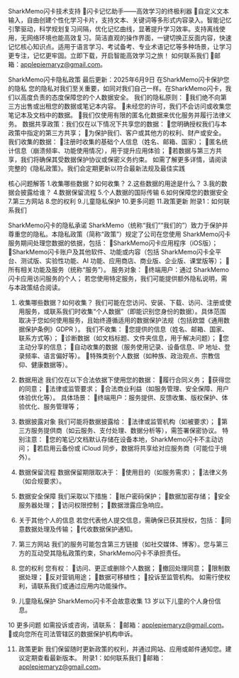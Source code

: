 SharkMemo闪卡技术支持
闪卡记忆助手——高效学习的终极利器
自定义文本输入，自由创建个性化学习卡片，支持文本、关键词等多形式内容录入。智能记忆引擎驱动，科学规划复习间隔，优化记忆曲线，显著提升学习效率。支持离线使用，无网络环境也能高效复习。简洁直观的操作界面，一键切换正反面内容，快速记忆核心知识点。适用于语言学习、考试备考、专业术语记忆等多种场景，让学习更专注，记忆更牢固。立即下载，开启智能高效学习之旅！
如何联系我们
邮箱：applepiemaryz@gmail.com。  




SharkMemo闪卡隐私政策
最后更新：2025年6月9日
在SharkMemo闪卡保护您的隐私
您的隐私对我们至关重要，如同对我们自己一样。在SharkMemo闪卡，我们以高度负责的态度保障您的个人数据安全。
我们的隐私原则：
我们绝不向第三方出售或出租您的数据或笔记本内容。
未经您的许可，我们不会访问或收集您笔记本及文档中的数据。
我们仅使用有限的匿名化数据来优化服务并履行法律义务。
数据共享政策：我们仅在以下情况下共享您的数据：
您明确授权我们与本政策中指定的第三方共享；
为保护我们、客户或其他方的权利、财产或安全。
我们收集的数据：
注册时收集的基础个人信息（姓名、邮箱、国家）；
匿名统计信息（崩溃频率、功能使用情况），用于提升应用体验；
若数据与第三方共享，我们将确保其受数据保护协议或保密义务约束。
如需了解更多详情，请阅读完整的《隐私政策》。我们会定期更新以符合最新法规及最佳实践

核心问题解答
1.​收集哪些数据？如何收集？
2.​这些数据的用途是什么？
3.​我的数据会披露给谁？
4.​数据保留流程
5.​个人数据的国际传输
6.​如何保障您的数据安全
7.​第三方网站
8.​您的权利
9.​儿童隐私保护
10.​更多问题
11.​政策更新
附录1：如何联系我们

SharkMemo闪卡的隐私承诺
SharkMemo（统称“我们”“我们的”）致力于保护并尊重您的隐私。本隐私政策（简称“政策”）规定了公司在您使用 SharkMemo闪卡服务期间处理您数据的依据，包括：
SharkMemo闪卡应用程序（iOS版）；
SharkMemo闪卡账户及其他软件、功能或内容（包括 SharkMemo闪卡全平台、测试版、实验性功能、AI 功能、应用商店、商业版、企业版、课堂版等）；
所有相关功能及服务（统称“服务”）。
服务对象：
​终端用户：通过 SharkMemo闪卡应用访问服务的个人；
若您使用特定服务，我们可能提供额外隐私说明，需与本政策结合阅读。

1. 收集哪些数据？如何收集？
我们可能在您访问、安装、下载、访问、注册或使用服务，或联系我们时收集“个人数据”（即能识别您身份的数据）。具体范围取决于您如何使用服务，且始终遵循适用的数据保护法规（包括欧盟《通用数据保护条例》GDPR ）。
我们不收集：
您提供的信息（姓名、邮箱、国家、联系方式等）；
诊断数据（如文档标题、文件夹信息，用于解决问题）；
您主动分享的信息；
自动收集的数据（服务使用记录、设备信息、IP 地址、登录频率、语言偏好等）。
特殊类别个人数据（如种族、政治观点、宗教信仰、健康数据等）。

2. 数据用途
我们仅在以下合法依据下使用您的数据：
履行合同义务；
获得您的同意；
法律或监管要求；
合法商业利益（如服务管理、安全保障、用户体验优化等）。
具体场景：
终端用户：服务提供、反馈收集、版权保护、体验优化、服务管理等；

3. 数据披露对象
我们可能将数据披露给：
法律或监管机构（如被要求）；
第三方服务提供商（如云服务、支付处理、数据分析等），需签署保密协议。
特别注意：
您的笔记/文档默认存储在设备本地，SharkMemo闪卡不主动访问；
若启用云备份或 iCloud 同步，数据将共享给对应服务商（可能位于境外）。

4. 数据保留流程
数据保留期限取决于：
使用目的（如服务需求）；
法律义务（如合规要求）。

5. 数据安全保障
我们采取以下措施：
账户密码保护；
数据加密存储；
安全服务器处理；
访问权限控制；
数据泄露应急响应。

6. 关于其他个人的信息
若您代表他人提交信息，需确保已获其授权，包括：
同意数据处理及传输；
代收数据保护通知。

7. 第三方网站
我们的服务可能包含第三方链接（如社交媒体、博客）。您与第三方的互动受其隐私政策约束，SharkMemo闪卡不承担责任。

8. 您的权利
您有权：
访问、更正或删除个人数据；
撤回处理同意；
限制数据处理；
反对营销用途；
数据可移植性；
投诉至监管机构。
如需行使权利，请联系我们或通过应用内功能操作。

9. 儿童隐私保护
SharkMemo闪卡不会故意收集 13 岁以下儿童的个人身份信息。

10 更多问题
如需投诉或咨询，请联系：
邮箱：applepiemaryz@gmail.com。         
或向您所在司法管辖区的数据保护机构申诉。

11. 政策更新
我们保留随时更新政策的权利，并通过网站、应用或邮件通知您。建议定期查看最新版本。
附录1：如何联系我们
邮箱：applepiemaryz@gmail.com。  
